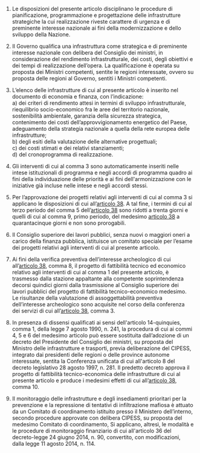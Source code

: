 1. Le disposizioni del presente articolo disciplinano le procedure di pianificazione, programmazione e progettazione delle infrastrutture strategiche la cui realizzazione riveste carattere di urgenza e di preminente interesse nazionale ai fini della modernizzazione e dello sviluppo della Nazione.

2. Il Governo qualifica una infrastruttura come strategica e di preminente interesse nazionale con delibera del Consiglio dei ministri, in considerazione del rendimento infrastrutturale, dei costi, degli obiettivi e dei tempi di realizzazione dell’opera. La qualificazione è operata su proposta dei Ministri competenti, sentite le regioni interessate, ovvero su proposta delle regioni al Governo, sentiti i Ministri competenti.

3. L’elenco delle infrastrutture di cui al presente articolo è inserito nel documento di economia e finanza, con l’indicazione:<br>a) dei criteri di rendimento attesi in termini di sviluppo infrastrutturale, riequilibrio socio-economico fra le aree del territorio nazionale, sostenibilità ambientale, garanzia della sicurezza strategica, contenimento dei costi dell’approvvigionamento energetico del Paese, adeguamento della strategia nazionale a quella della rete europea delle infrastrutture;<br>b) degli esiti della valutazione delle alternative progettuali;<br>c) dei costi stimati e dei relativi stanziamenti;<br>d) del cronoprogramma di realizzazione.

4. Gli interventi di cui al comma 3 sono automaticamente inseriti nelle intese istituzionali di programma e negli accordi di programma quadro ai fini della individuazione delle priorità e ai fini dell'armonizzazione con le iniziative già incluse nelle intese e negli accordi stessi.

5. Per l’approvazione dei progetti relativi agli interventi di cui al comma 3 si applicano le disposizioni di cui all’[articolo 38](/articolo-38/1). A tal fine, i termini di cui al terzo periodo del comma 5 dell’[articolo 38](/articolo-38/1) sono ridotti a trenta giorni e quelli di cui al comma 9, primo periodo, del medesimo [articolo 38](/articolo-38/1) a quarantacinque giorni e non sono prorogabili.

6. Il Consiglio superiore dei lavori pubblici, senza nuovi o maggiori oneri a carico della finanza pubblica, istituisce un comitato speciale per l’esame dei progetti relativi agli interventi di cui al presente articolo.

7. Ai fini della verifica preventiva dell’interesse archeologico di cui all’[articolo 38](/articolo-38/1), comma 8, il progetto di fattibilità tecnico ed economico relativo agli interventi di cui al comma 1 del presente articolo, è trasmesso dalla stazione appaltante alla competente soprintendenza decorsi quindici giorni dalla trasmissione al Consiglio superiore dei lavori pubblici del progetto di fattibilità tecnico-economico medesimo. Le risultanze della valutazione di assoggettabilità preventiva dell’interesse archeologico sono acquisite nel corso della conferenza dei servizi di cui all’[articolo 38](/articolo-38/1), comma 3.

8. In presenza di dissensi qualificati ai sensi dell'articolo 14-quinquies, comma 1, della legge 7 agosto 1990, n. 241, la procedura di cui ai commi 4, 5 e 6 del medesimo articolo può essere sostituita dall’adozione di un decreto del Presidente del Consiglio dei ministri, su proposta del Ministro delle infrastrutture e trasporti, previa deliberazione del CIPESS, integrato dai presidenti delle regioni o delle province autonome interessate, sentita la Conferenza unificata di cui all'articolo 8 del decreto legislativo 28 agosto 1997, n. 281. Il predetto decreto approva il progetto di fattibilità tecnico-economica delle infrastrutture di cui al presente articolo e produce i medesimi effetti di cui all’[articolo 38](/articolo-38/1), comma 10.

9. Il monitoraggio delle infrastrutture e degli insediamenti prioritari per la prevenzione e la repressione di tentativi di infiltrazione mafiosa è attuato da un Comitato di coordinamento istituito presso il Ministero dell’interno, secondo procedure approvate con delibera CIPESS, su proposta del medesimo Comitato di coordinamento, Si applicano, altresì, le modalità e le procedure di monitoraggio finanziario di cui all'articolo 36 del decreto-legge 24 giugno 2014, n. 90, convertito, con modificazioni, dalla legge 11 agosto 2014, n. 114. 